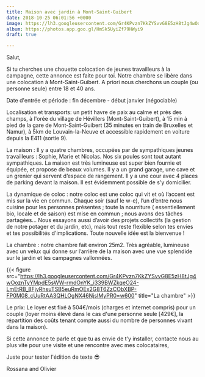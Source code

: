 ```yaml
---
title: Maison avec jardin à Mont-Saint-Guibert
date: 2018-10-25 06:01:56 +0000
image: https://lh3.googleusercontent.com/Gr4KPvzn7KkZYSvvG8E5zH8tJg4wOoznTyYMpdE5sWW-rmdOnYK_i339BWZkqeO24-LmEtRB_8FjyRhsuTSB5euRmOEx2G8T6ZzCObXBP-FP0M08_cUuRtAA3QHLOgNX46NjsIMyPR0=w600
album: https://photos.app.goo.gl/HmSk5UyiZf79HWyi9
draft: true

---
```

Salut,

Si tu cherches une chouette colocation de jeunes travailleurs à la campagne, cette annonce est faite pour toi. Notre chambre se libère dans une colocation à Mont-Saint-Guibert. A priori nous cherchons un couple (ou personne seule) entre 18 et 40 ans.

Date d'entrée et période : fin décembre - début janvier (négociable)

Localisation et transports: un petit havre de paix au calme et près des champs, à l'orée du village de Hévillers (Mont-Saint-Guibert), à 15 min à pied de la gare de Mont-Saint-Guibert (35 minutes en train de Bruxelles et Namur), à 5km de Louvain-la-Neuve et accessible rapidement en voiture depuis la E411 (sortie 9).

La maison : Il y a quatre chambres, occupées par de sympathiques jeunes travailleurs : Sophie, Marie et Nicolas. Nos six poules sont tout autant sympathiques. La maison est très lumineuse est super bien fournie et équipée, et propose de beaux volumes. Il y a un grand garage, une cave et un grenier qui servent d’espace de rangement. Il y a une cour avec 4 places de parking devant la maison. Il est évidemment possible de s'y domicilier.

La dynamique de coloc : notre coloc est une coloc qui vit et où l’accent est mis sur la vie en commun. Chaque soir (sauf le w-e), l’un d’entre nous cuisine pour les personnes présentes ; toute la nourriture ( essentiellement bio, locale et de saison) est mise en commun ; nous avons des tâches partagées... Nous essayons aussi d’avoir des projets collectifs (la gestion de notre potager et du jardin, etc), mais tout reste flexible selon tes envies et tes possibilités d'implications. Toute nouvelle idée est la bienvenue !

La chambre : notre chambre fait environ 25m2. Très agréable, lumineuse avec un velux qui donne sur l’arrière de la maison avec une vue splendide sur le jardin et les campagnes vallonnées.

{{< figure src="https://lh3.googleusercontent.com/Gr4KPvzn7KkZYSvvG8E5zH8tJg4wOoznTyYMpdE5sWW-rmdOnYK_i339BWZkqeO24-LmEtRB_8FjyRhsuTSB5euRmOEx2G8T6ZzCObXBP-FP0M08_cUuRtAA3QHLOgNX46NjsIMyPR0=w600" title="La chambre" >}}

Le prix: Le loyer est fixé à 504€/mois (charges et internet compris) pour un couple (loyer moins élevé dans le cas d'une personne seule \[429€\], la répartition des coûts tenant compte aussi du nombre de personnes vivant dans la maison).

Si cette annonce te parle et que tu as envie de t’y installer, contacte nous au plus vite pour une visite et une rencontre avec mes colocataires,

Juste pour tester l'édition de texte 😎

Rossana and Olivier
